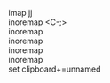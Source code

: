 imap jj <ESC>  
inoremap <C-;> <Esc>  
inoremap <C-h> <Left>  
inoremap <C-j> <Down>  
inoremap <C-k> <Up>  
inoremap <C-l> <Right>  
set clipboard+=unnamed  
